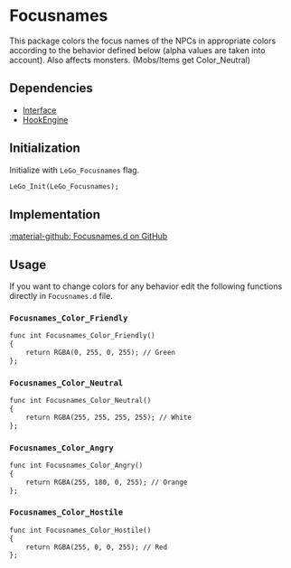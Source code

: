 # Focusnames
This package colors the focus names of the NPCs in appropriate colors according to the behavior defined below (alpha values are taken into account). Also affects monsters. (Mobs/Items get Color_Neutral)

## Dependencies

- [Interface](../tools/interface.md)
- [HookEngine](../tools/hook_engine.md)

## Initialization
Initialize with `LeGo_Focusnames` flag.
```dae
LeGo_Init(LeGo_Focusnames);
```

## Implementation
[:material-github: Focusnames.d on GitHub](https://github.com/Lehona/LeGo/blob/dev/Focusnames.d)

## Usage
If you want to change colors for any behavior edit the following functions directly in `Focusnames.d` file.

### `Focusnames_Color_Friendly`
```dae
func int Focusnames_Color_Friendly()
{
    return RGBA(0, 255, 0, 255); // Green
};
```

### `Focusnames_Color_Neutral`
```dae
func int Focusnames_Color_Neutral()
{
    return RGBA(255, 255, 255, 255); // White
};
```

### `Focusnames_Color_Angry`
```dae
func int Focusnames_Color_Angry()
{
    return RGBA(255, 180, 0, 255); // Orange
};
```

### `Focusnames_Color_Hostile`
```dae
func int Focusnames_Color_Hostile()
{
    return RGBA(255, 0, 0, 255); // Red
};
```
